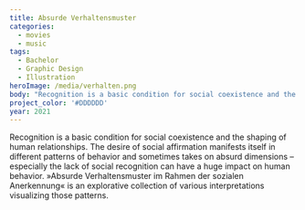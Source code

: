 ```yaml
---
title: Absurde Verhaltensmuster
categories:
  - movies
  - music
tags:
  - Bachelor
  - Graphic Design
  - Illustration
heroImage: /media/verhalten.png
body: "Recognition is a basic condition for social coexistence and the shaping of human relationships. The desire of social affirmation manifests itself in different patterns of behavior and sometimes takes on absurd dimensions – especially the lack of social recognition can have a huge impact on human behavior. »Absurde Verhaltensmuster im Rahmen der sozialen Anerkennung«\_is an explorative collection of various interpretations visualizing those patterns.\n"
project_color: '#DDDDDD'
year: 2021
---
```









Recognition is a basic condition for social coexistence and the shaping of human relationships. The desire of social affirmation manifests itself in different patterns of behavior and sometimes takes on absurd dimensions – especially the lack of social recognition can have a huge impact on human behavior. »Absurde Verhaltensmuster im Rahmen der sozialen Anerkennung« is an explorative collection of various interpretations visualizing those patterns.
